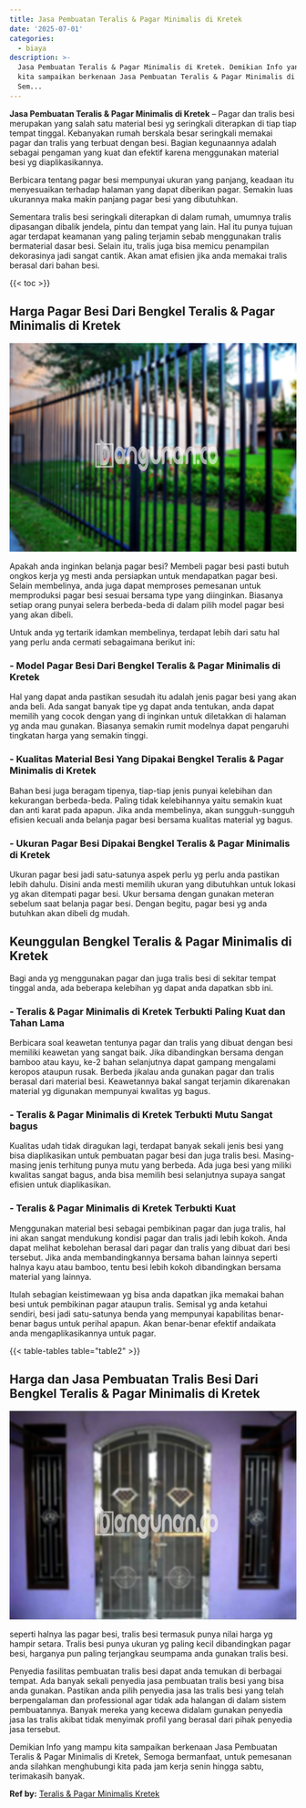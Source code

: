 ```yaml
---
title: Jasa Pembuatan Teralis & Pagar Minimalis di Kretek
date: '2025-07-01'
categories:
  - biaya
description: >-
  Jasa Pembuatan Teralis & Pagar Minimalis di Kretek. Demikian Info yang mampu
  kita sampaikan berkenaan Jasa Pembuatan Teralis & Pagar Minimalis di Kretek,
  Sem...
---
```


**Jasa Pembuatan Teralis & Pagar Minimalis di Kretek** – Pagar dan tralis besi merupakan yang salah satu material besi yg seringkali diterapkan di tiap tiap tempat tinggal. Kebanyakan rumah berskala besar seringkali memakai pagar dan tralis yang terbuat dengan besi. Bagian kegunaannya adalah sebagai pengaman yang kuat dan efektif karena menggunakan material besi yg diaplikasikannya.

Berbicara tentang pagar besi mempunyai ukuran yang panjang, keadaan itu menyesuaikan terhadap halaman yang dapat diberikan pagar. Semakin luas ukurannya maka makin panjang pagar besi yang dibutuhkan.

Sementara tralis besi seringkali diterapkan di dalam rumah, umumnya tralis dipasangan dibalik jendela, pintu dan tempat yang lain. Hal itu punya tujuan agar terdapat keamanan yang paling terjamin sebab menggunakan tralis bermaterial dasar besi. Selain itu, tralis juga bisa memicu penampilan dekorasinya jadi sangat cantik. Akan amat efisien jika anda memakai tralis berasal dari bahan besi.

{{< toc >}}

## Harga Pagar Besi Dari Bengkel Teralis & Pagar Minimalis di Kretek

![Jasa Pembuatan Teralis & Pagar Minimalis di Kretek](/images/pagar-minimalis-murah-48.png)

Apakah anda inginkan belanja pagar besi? Membeli pagar besi pasti butuh ongkos kerja yg mesti anda persiapkan untuk mendapatkan pagar besi. Selain membelinya, anda juga dapat memproses pemesanan untuk memproduksi pagar besi sesuai bersama type yang diinginkan. Biasanya setiap orang punyai selera berbeda-beda di dalam pilih model pagar besi yang akan dibeli.

Untuk anda yg tertarik idamkan membelinya, terdapat lebih dari satu hal yang perlu anda cermati sebagaimana berikut ini:
### \- Model Pagar Besi Dari Bengkel Teralis & Pagar Minimalis di Kretek

Hal yang dapat anda pastikan sesudah itu adalah jenis pagar besi yang akan anda beli. Ada sangat banyak tipe yg dapat anda tentukan, anda dapat memilih yang cocok dengan yang di inginkan untuk diletakkan di halaman yg anda mau gunakan. Biasanya semakin rumit modelnya dapat pengaruhi tingkatan harga yang semakin tinggi.

### \- Kualitas Material Besi Yang Dipakai Bengkel Teralis & Pagar Minimalis di Kretek

Bahan besi juga beragam tipenya, tiap-tiap jenis punyai kelebihan dan kekurangan berbeda-beda. Paling tidak kelebihannya yaitu semakin kuat dan anti karat pada apapun. Jika anda membelinya, akan sungguh-sungguh efisien kecuali anda belanja pagar besi bersama kualitas material yg bagus.

### \- Ukuran Pagar Besi Dipakai Bengkel Teralis & Pagar Minimalis di Kretek

Ukuran pagar besi jadi satu-satunya aspek perlu yg perlu anda pastikan lebih dahulu. Disini anda mesti memilih ukuran yang dibutuhkan untuk lokasi yg akan ditempati pagar besi. Ukur bersama dengan gunakan meteran sebelum saat belanja pagar besi. Dengan begitu, pagar besi yg anda butuhkan akan dibeli dg mudah.

## Keunggulan Bengkel Teralis & Pagar Minimalis di Kretek

Bagi anda yg menggunakan pagar dan juga tralis besi di sekitar tempat tinggal anda, ada beberapa kelebihan yg dapat anda dapatkan sbb ini.

### \- Teralis & Pagar Minimalis di Kretek Terbukti Paling Kuat dan Tahan Lama

Berbicara soal keawetan tentunya pagar dan tralis yang dibuat dengan besi memiliki keawetan yang sangat baik. Jika dibandingkan bersama dengan bamboo atau kayu, ke-2 bahan selanjutnya dapat gampang mengalami keropos ataupun rusak. Berbeda jikalau anda gunakan pagar dan tralis berasal dari material besi. Keawetannya bakal sangat terjamin dikarenakan material yg digunakan mempunyai kwalitas yg bagus.

### \- Teralis & Pagar Minimalis di Kretek Terbukti Mutu Sangat bagus

Kualitas udah tidak diragukan lagi, terdapat banyak sekali jenis besi yang bisa diaplikasikan untuk pembuatan pagar besi dan juga tralis besi. Masing-masing jenis terhitung punya mutu yang berbeda. Ada juga besi yang miliki kwalitas sangat bagus, anda bisa memilih besi selanjutnya supaya sangat efisien untuk diaplikasikan.

### \- Teralis & Pagar Minimalis di Kretek Terbukti Kuat

Menggunakan material besi sebagai pembikinan pagar dan juga tralis, hal ini akan sangat mendukung kondisi pagar dan tralis jadi lebih kokoh. Anda dapat melihat kebolehan berasal dari pagar dan tralis yang dibuat dari besi tersebut. Jika anda membandingkannya bersama bahan lainnya seperti halnya kayu atau bamboo, tentu besi lebih kokoh dibandingkan bersama material yang lainnya.

Itulah sebagian keistimewaan yg bisa anda dapatkan jika memakai bahan besi untuk pembikinan pagar ataupun tralis. Semisal yg anda ketahui sendiri, besi jadi satu-satunya benda yang mempunyai kapabilitas benar-benar bagus untuk perihal apapun. Akan benar-benar efektif andaikata anda mengaplikasikannya untuk pagar.

{{< table-tables table="table2" >}}

## Harga dan Jasa Pembuatan Tralis Besi Dari Bengkel Teralis & Pagar Minimalis di Kretek

![Jasa Pembuatan Teralis & Pagar Minimalis di Kretek](/images/teralis-minimalis-murah-18.png)

seperti halnya las pagar besi, tralis besi termasuk punya nilai harga yg hampir setara. Tralis besi punya ukuran yg paling kecil dibandingkan pagar besi, harganya pun paling terjangkau seumpama anda gunakan tralis besi.

Penyedia fasilitas pembuatan tralis besi dapat anda temukan di berbagai tempat. Ada banyak sekali penyedia jasa pembuatan tralis besi yang bisa anda gunakan. Pastikan anda pilih penyedia jasa las tralis besi yang telah berpengalaman dan professional agar tidak ada halangan di dalam sistem pembuatannya. Banyak mereka yang kecewa didalam gunakan penyedia jasa las tralis akibat tidak menyimak profil yang berasal dari pihak penyedia jasa tersebut.

Demikian Info yang mampu kita sampaikan berkenaan Jasa Pembuatan Teralis & Pagar Minimalis di Kretek, Semoga bermanfaat, untuk pemesanan anda silahkan menghubungi kita pada jam kerja senin hingga sabtu, terimakasih banyak.

**Ref by:** [Teralis & Pagar Minimalis Kretek](https://id.wikipedia.org/wiki/Teralis)
